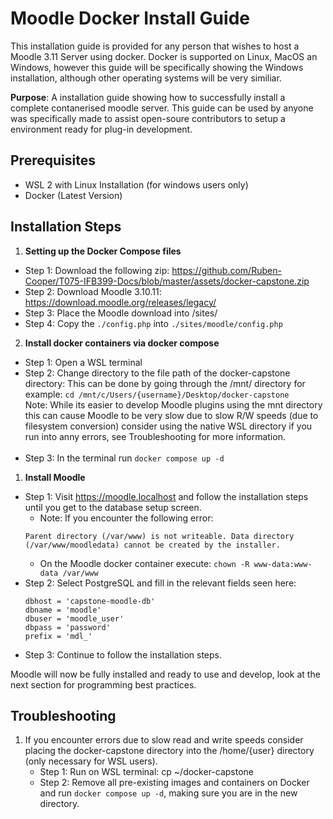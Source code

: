 # Moodle Docker Install Guide

This installation guide is provided for any person that wishes to host a Moodle 3.11 Server using docker. Docker is supported on Linux, MacOS an Windows, however this guide will be specifically showing the Windows installation, although other operating systems will be very similiar. 


**Purpose**: A installation guide showing how to successfully install a complete contanerised moodle server. This guide can be used by anyone was specifically made to assist open-soure contributors to setup a environment ready for plug-in development. 

## Prerequisites
- WSL 2 with Linux Installation (for windows users only) 
- Docker (Latest Version)

## Installation Steps
1. **Setting up the Docker Compose files**
- Step 1: Download the following zip: https://github.com/Ruben-Cooper/T075-IFB399-Docs/blob/master/assets/docker-capstone.zip
- Step 2: Download Moodle 3.10.11: https://download.moodle.org/releases/legacy/
- Step 3: Place the Moodle download into /sites/
- Step 4: Copy the `./config.php` into `./sites/moodle/config.php`

2. **Install docker containers via docker compose**
- Step 1: Open a WSL terminal 
- Step 2: Change directory to the file path of the docker-capstone directory: 
  This can be done by going through the /mnt/ directory for example:
  ```cd /mnt/c/Users/{username}/Desktop/docker-capstone```<br>
  Note: While its easier to develop Moodle plugins using the mnt directory this can cause Moodle to be very slow due to slow R/W speeds (due to filesystem conversion) consider using the native WSL directory if you run into anny errors, see Troubleshooting for more information.<br><br>
- Step 3: In the terminal run ```docker compose up -d```

1. **Install Moodle**
- Step 1: Visit https://moodle.localhost and follow the installation steps until you get to the database setup screen.
  - Note: If you encounter the following error: 
   ```
   Parent directory (/var/www) is not writeable. Data directory (/var/www/moodledata) cannot be created by the installer. 
    ```
   - On the Moodle docker container execute: ```chown -R www-data:www-data /var/www```
- Step 2: Select PostgreSQL and fill in the relevant fields seen here:
    ```
    dbhost = 'capstone-moodle-db'
    dbname = 'moodle'
    dbuser = 'moodle_user'
    dbpass = 'password'
    prefix = 'mdl_'
    ```
- Step 3: Continue to follow the installation steps.

Moodle will now be fully installed and ready to use and develop, look at the next section for programming best practices. 


## Troubleshooting

1. If you encounter errors due to slow read and write speeds consider placing the docker-capstone directory into the /home/{user} directory (only necessary for WSL users). 
   - Step 1: Run on WSL terminal: cp <capstonedir> ~/docker-capstone 
   - Step 2: Remove all pre-existing images and containers on Docker and run ```docker compose up -d```, making sure you are in the new directory. 
